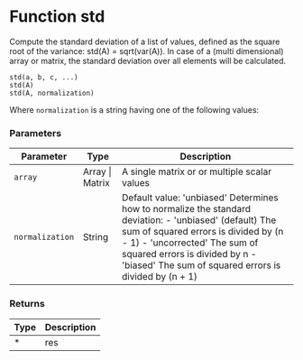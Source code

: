 # Function std

Compute the standard deviation of a list of values, defined as the
square root of the variance: std(A) = sqrt(var(A)).
In case of a (multi dimensional) array or matrix, the standard deviation
over all elements will be calculated.

    std(a, b, c, ...)
    std(A)
    std(A, normalization)

Where `normalization` is a string having one of the following values:


### Parameters

Parameter | Type | Description
--------- | ---- | -----------
`array` | Array &#124; Matrix | A single matrix or or multiple scalar values
`normalization` | String |  Default value: 'unbiased' Determines how to normalize the standard deviation: - 'unbiased' (default) The sum of squared errors is divided by (n - 1) - 'uncorrected'        The sum of squared errors is divided by n - 'biased'             The sum of squared errors is divided by (n + 1)

### Returns

Type | Description
---- | -----------
* | res




<!-- Note: This file is automatically generated from source code comments. Changes made in this file will be overridden. -->
